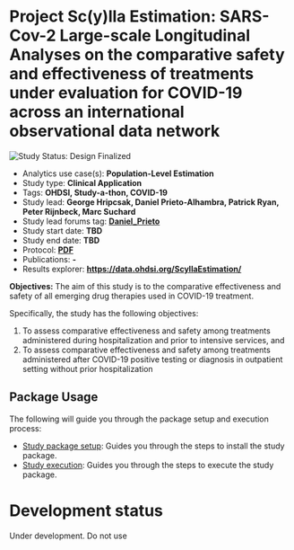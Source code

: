 Project Sc(y)lla Estimation: SARS-Cov-2 Large-scale Longitudinal Analyses on the comparative safety and effectiveness of treatments under evaluation for COVID-19 across an international observational data network
========================================================

<img src="https://img.shields.io/badge/Study%20Status-Design%20Finalized-brightgreen.svg" alt="Study Status: Design Finalized">

- Analytics use case(s): **Population-Level Estimation**
- Study type: **Clinical Application**
- Tags: **OHDSI, Study-a-thon, COVID-19**
- Study lead: **George Hripcsak, Daniel Prieto-Alhambra, Patrick Ryan, Peter Rijnbeck, Marc Suchard**
- Study lead forums tag: **[Daniel_Prieto](https://forums.ohdsi.org/u/daniel_prieto)**
- Study start date: **TBD**
- Study end date: **TBD**
- Protocol:
**[PDF](https://github.com/ohdsi-studies/ScyllaEstimation/blob/master/documents/Scylla_protocol_1_2_1.pdf)**
- Publications: **-**
- Results explorer: **https://data.ohdsi.org/ScyllaEstimation/**

**Objectives:**
The aim of this study is to the comparative effectiveness and safety of all emerging drug therapies used in COVID-19 treatment.

Specifically, the study has the following objectives:

1) To assess comparative effectiveness and safety among treatments administered during hospitalization and prior to intensive services, and
2) To assess comparative effectiveness and safety among treatments administered after COVID-19 positive testing or diagnosis in outpatient setting without prior hospitalization

## Package Usage

The following will guide you through the package setup and execution process:

- [Study package setup](STUDY-PACKAGE-SETUP.md): Guides you through the steps to install the study package.
- [Study execution](STUDY-EXECUTION.md): Guides you through the steps to execute the study package.

# Development status

Under development. Do not use
